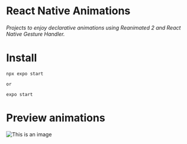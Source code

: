 # React Native Animations
###### Projects to enjoy declarative animations using Reanimated 2 and React Native Gesture Handler.

# Install
```
npx expo start 

or 

expo start
```
# Preview animations
![This is an image](https://myoctocat.com/assets/images/base-octocat.svg)
